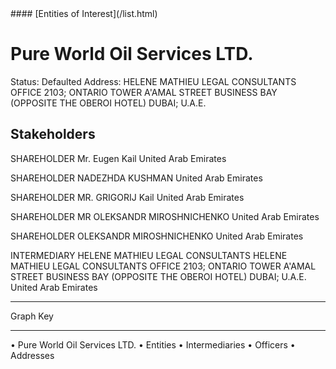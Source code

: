 <link rel="stylesheet" type="text/css" href="../../assets/style.css">
#### [Entities of Interest](/list.html)

# Pure World Oil Services LTD.
Status: Defaulted
Address: HELENE MATHIEU  LEGAL CONSULTANTS OFFICE 2103; ONTARIO TOWER A'AMAL STREET BUSINESS BAY (OPPOSITE THE OBEROI HOTEL) DUBAI; U.A.E.

## Stakeholders
SHAREHOLDER
Mr. Eugen Kail
United Arab Emirates


SHAREHOLDER
NADEZHDA KUSHMAN
United Arab Emirates


SHAREHOLDER
MR. GRIGORIJ Kail
United Arab Emirates


SHAREHOLDER
MR OLEKSANDR MIROSHNICHENKO
United Arab Emirates


SHAREHOLDER
OLEKSANDR MIROSHNICHENKO
United Arab Emirates


INTERMEDIARY
HELENE MATHIEU LEGAL CONSULTANTS
HELENE MATHIEU  LEGAL CONSULTANTS OFFICE 2103; ONTARIO TOWER A'AMAL STREET BUSINESS BAY (OPPOSITE THE OBEROI HOTEL) DUBAI; U.A.E.
United Arab Emirates




---



<div class="legend">
Graph Key
<hr>
<span class="focus">• Pure World Oil Services LTD.</span>
<span class="entity">• Entities</span>
<span class="intermediary">• Intermediaries</span>
<span class="officer">• Officers</span>
<span class="address">• Addresses</span>
</div>


<img src="http://eoi-graphs.s3-website-eu-west-1.amazonaws.com/Pure_World_Oil_Services_LTD..png" alt="">

